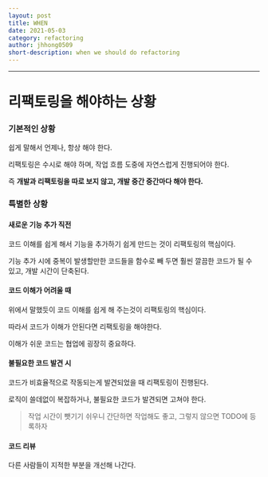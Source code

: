 ```yaml
---
layout: post
title: WHEN
date: 2021-05-03
category: refactoring
author: jhhong0509
short-description: when we should do refactoring
---
```

------

# 리팩토링을 해야하는 상황

### 기본적인 상황

쉽게 말해서 언제나, 항상 해야 한다.

리팩토링은 수시로 해야 하며, 작업 흐름 도중에 자연스럽게 진행되어야 한다.

즉 **개발과 리팩토링을 따로 보지 않고, 개발 중간 중간마다 해야 한다.**



### 특별한 상황

#### 새로운 기능 추가 직전

코드 이해를 쉽게 해서 기능을 추가하기 쉽게 만드는 것이 리팩토링의 핵심이다.

기능 추가 시에 중복이 발생할만한 코드들을 함수로 빼 두면 훨씬 깔끔한 코드가 될 수 있고, 개발 시간이 단축된다.



#### 코드 이해가 어려울 때

위에서 말했듯이 코드 이해를 쉽게 해 주는것이 리팩토링의 핵심이다.

따라서 코드가 이해가 안된다면 리팩토링을 해야한다.

이해가 쉬운 코드는 협업에 굉장히 중요하다.



#### 불필요한 코드 발견 시

코드가 비효율적으로 작동되는게 발견되었을 때 리팩토링이 진행된다.

로직이 쓸데없이 복잡하거나, 불필요한 코드가 발견되면 고쳐야 한다.

> 작업 시간이 뺏기기 쉬우니 간단하면 작업해도 좋고, 그렇지 않으면 TODO에 등록하자



#### 코드 리뷰

다른 사람들이 지적한 부분을 개선해 나간다.